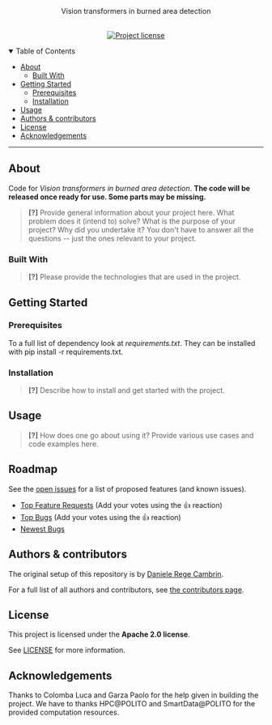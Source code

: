 <div align="center">
  Vision transformers in burned area detection
</div>

<div align="center">
<br />

[![Project license](https://img.shields.io/github/license/DarthReca/fire-detection.svg?style=flat-square)](LICENSE)
  
</div>

<details open="open">
<summary>Table of Contents</summary>

- [About](#about)
  - [Built With](#built-with)
- [Getting Started](#getting-started)
  - [Prerequisites](#prerequisites)
  - [Installation](#installation)
- [Usage](#usage)
- [Authors & contributors](#authors--contributors)
- [License](#license)
- [Acknowledgements](#acknowledgements)

</details>

---

## About

Code for *Vision transformers in burned area detection*. **The code will be released once ready for use. Some parts may be missing.**

> **[?]**
> Provide general information about your project here.
> What problem does it (intend to) solve?
> What is the purpose of your project?
> Why did you undertake it?
> You don't have to answer all the questions -- just the ones relevant to your project.

### Built With

> **[?]**
> Please provide the technologies that are used in the project.

## Getting Started

### Prerequisites

To a full list of dependency look at *requirements.txt*. They can be installed with pip install -r requirements.txt.

### Installation

> **[?]**
> Describe how to install and get started with the project.

## Usage

> **[?]**
> How does one go about using it?
> Provide various use cases and code examples here.

## Roadmap

See the [open issues](https://github.com/DarthReca/fire-detection/issues) for a list of proposed features (and known issues).

- [Top Feature Requests](https://github.com/DarthReca/fire-detection/issues?q=label%3Aenhancement+is%3Aopen+sort%3Areactions-%2B1-desc) (Add your votes using the 👍 reaction)
- [Top Bugs](https://github.com/DarthReca/fire-detection/issues?q=is%3Aissue+is%3Aopen+label%3Abug+sort%3Areactions-%2B1-desc) (Add your votes using the 👍 reaction)
- [Newest Bugs](https://github.com/DarthReca/fire-detection/issues?q=is%3Aopen+is%3Aissue+label%3Abug)

## Authors & contributors

The original setup of this repository is by [Daniele Rege Cambrin](https://github.com/DarthReca).

For a full list of all authors and contributors, see [the contributors page](https://github.com/DarthReca/fire-detection/contributors).

## License

This project is licensed under the **Apache 2.0 license**.

See [LICENSE](LICENSE) for more information.

## Acknowledgements

Thanks to Colomba Luca and Garza Paolo for the help given in building the project. We have to thanks HPC@POLITO and SmartData@POLITO for the provided computation resources. 
